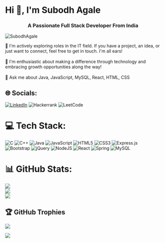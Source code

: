# Hi 👋, I'm Subodh Agale
<h3 align="center">A Passionate Full Stack Developer From India</h3>
<p align="left"> <img src="https://komarev.com/ghpvc/?username=SubodhAgale&label=Profile%20views&color=0e75b6&style=flat" alt="SubodhAgale" /> </p>

🧐 I'm actively exploring roles in the IT field. If you have a project, an idea, or just want to connect, feel free to get in touch. I'm all ears!<br><br>🎯 I'm enthusiastic about making a difference through technology and embracing growth opportunities along the way!<br><br>💬 Ask me about Java, JavaScript, MySQL, React, HTML, CSS


## 🌐 Socials:
[![LinkedIn](https://img.shields.io/badge/linkedin-%230077B5.svg?style=for-the-badge&logo=linkedin&logoColor=white)](https://linkedin.com/in/subodhagale) 
![Hackerrank](https://img.shields.io/badge/-Hackerrank-2EC866?style=for-the-badge&logo=HackerRank&logoColor=white)
![LeetCode](https://img.shields.io/badge/LeetCode-000000?style=for-the-badge&logo=LeetCode&logoColor=#d16c06)



# 💻 Tech Stack:
![C](https://img.shields.io/badge/c-%2300599C.svg?style=for-the-badge&logo=c&logoColor=white) ![C++](https://img.shields.io/badge/c++-%2300599C.svg?style=for-the-badge&logo=c%2B%2B&logoColor=white) ![Java](https://img.shields.io/badge/java-%23ED8B00.svg?style=for-the-badge&logo=openjdk&logoColor=white) ![JavaScript](https://img.shields.io/badge/javascript-%23323330.svg?style=for-the-badge&logo=javascript&logoColor=%23F7DF1E) ![HTML5](https://img.shields.io/badge/html5-%23E34F26.svg?style=for-the-badge&logo=html5&logoColor=white) ![CSS3](https://img.shields.io/badge/css3-%231572B6.svg?style=for-the-badge&logo=css3&logoColor=white) ![Express.js](https://img.shields.io/badge/express.js-%23404d59.svg?style=for-the-badge&logo=express&logoColor=%2361DAFB) ![Bootstrap](https://img.shields.io/badge/bootstrap-%238511FA.svg?style=for-the-badge&logo=bootstrap&logoColor=white) ![jQuery](https://img.shields.io/badge/jquery-%230769AD.svg?style=for-the-badge&logo=jquery&logoColor=white) ![NodeJS](https://img.shields.io/badge/node.js-6DA55F?style=for-the-badge&logo=node.js&logoColor=white) ![React](https://img.shields.io/badge/react-%2320232a.svg?style=for-the-badge&logo=react&logoColor=%2361DAFB) ![Spring](https://img.shields.io/badge/spring-%236DB33F.svg?style=for-the-badge&logo=spring&logoColor=white) ![MySQL](https://img.shields.io/badge/mysql-%2300000f.svg?style=for-the-badge&logo=mysql&logoColor=white)
# 📊 GitHub Stats:
![](https://github-readme-stats.vercel.app/api?username=SubodhAgale&theme=dark&hide_border=false&include_all_commits=true&count_private=true)<br/>
![](https://github-readme-streak-stats.herokuapp.com/?user=SubodhAgale&theme=dark&hide_border=false)<br/>
![](https://github-readme-stats.vercel.app/api/top-langs/?username=SubodhAgale&theme=dark&hide_border=false&include_all_commits=true&count_private=true&layout=compact)

## 🏆 GitHub Trophies
![](https://github-profile-trophy.vercel.app/?username=SubodhAgale&theme=radical&no-frame=true&no-bg=true&margin-w=4)


[![](https://visitcount.itsvg.in/api?id=SubodhAgale&icon=2&color=0)](https://visitcount.itsvg.in)


